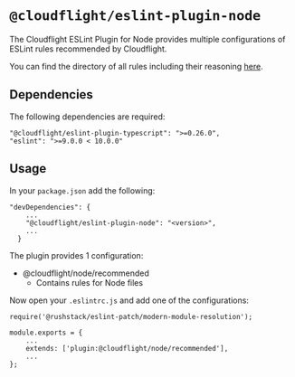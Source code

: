 # `@cloudflight/eslint-plugin-node`

The Cloudflight ESLint Plugin for Node provides multiple configurations of ESLint rules recommended by Cloudflight.

You can find the directory of all rules including their reasoning [here](src/configs).

## Dependencies

The following dependencies are required:

```
"@cloudflight/eslint-plugin-typescript": ">=0.26.0",
"eslint": ">=9.0.0 < 10.0.0"
```

## Usage

In your `package.json` add the following:

```
"devDependencies": {
    ...
    "@cloudflight/eslint-plugin-node": "<version>",
    ...
  }
```

The plugin provides 1 configuration:

-   @cloudflight/node/recommended
    -   Contains rules for Node files

Now open your `.eslintrc.js` and add one of the configurations:

```
require('@rushstack/eslint-patch/modern-module-resolution');

module.exports = {
    ...
    extends: ['plugin:@cloudflight/node/recommended'],
    ...
};
```
